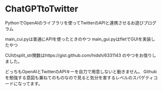 # ChatGPTtoTwitter
PythonでOpenAIのライブラリを使ってTwitterのAPIと連携させるお遊びプログラム

main_cui.pyは普通にAPIを使ったときのやつ
main_gui.pyはfletでGUIを実装したやつ

CUIのsplit_str関数はhttps://gist.github.com/hidsh/6331143 のやつをお借りしました。

どっちもOpenAIとTwitterのAPIキーを自力で用意しないと動きません。
Githubを勉強する意図も兼ねてのものなので見ると気分を害するレベルのスパゲティコードになってます。
